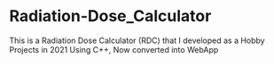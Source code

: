 # Radiation-Dose_Calculator
This is a Radiation Dose Calculator (RDC) that I developed as a Hobby Projects in 2021 Using C++, Now converted into WebApp
